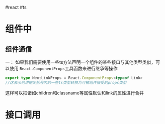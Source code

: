 #react #ts
# 组件中


## 组件通信 

一： 如果我们需要使用一些ts方法声明一个组件的某些接口与其他类型类似，可以使用
`React.ComponentProps`工具函数来进行继承等操作
```ts
export type NextLinkProps = React.ComponentProps<typeof Link>
//这表示他讲把尖括号内的一些ts类型转换为可被组件接受的props类型
```
这样可以把诸如children和classname等属性默认和link的属性进行合并


# 接口调用